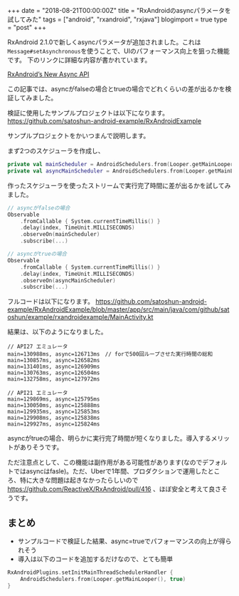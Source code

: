 +++
date = "2018-08-21T00:00:00Z"
title = "RxAndroidのasyncパラメータを試してみた"
tags = ["android", "rxandroid", "rxjava"]
blogimport = true
type = "post"
+++

RxAndroid 2.1.0で新しくasyncパラメータが追加されました。これは`Message#setAsynchronous`を使うことで、UIのパフォーマンス向上を狙った機能です。
下のリンクに詳細な内容が書かれています。

[RxAndroid’s New Async API](https://medium.com/@sweers/rxandroids-new-async-api-4ab5b3ad3e93)

この記事では、asyncがfalseの場合とtrueの場合でどれくらいの差が出るかを検証してみました。

検証に使用したサンプルプロジェクトは以下になります。
https://github.com/satoshun-android-example/RxAndroidExample

サンプルプロジェクトをかいつまんで説明します。

まず2つのスケジューラを作成し、

```kotlin
private val mainScheduler = AndroidSchedulers.from(Looper.getMainLooper(), false)
private val asyncMainScheduler = AndroidSchedulers.from(Looper.getMainLooper(), true)
```

作ったスケジューラを使ったストリームで実行完了時間に差が出るかを試してみました。

```kotlin
// asyncがfalseの場合
Observable
    .fromCallable { System.currentTimeMillis() }
    .delay(index, TimeUnit.MILLISECONDS)
    .observeOn(mainScheduler)
    .subscribe(...)

// asyncがtrueの場合
Observable
    .fromCallable { System.currentTimeMillis() }
    .delay(index, TimeUnit.MILLISECONDS)
    .observeOn(asyncMainScheduler)
    .subscribe(...)
```

フルコードは以下になります。
https://github.com/satoshun-android-example/RxAndroidExample/blob/master/app/src/main/java/com/github/satoshun/example/rxandroidexample/MainActivity.kt

結果は、以下のようになりました。

```
// API27 エミュレータ
main=130988ms, async=126713ms　// forで500回ループさせた実行時間の総和
main=130857ms, async=126582ms
main=131401ms, async=126909ms
main=130763ms, async=126504ms
main=132758ms, async=127972ms

// API21 エミュレータ
main=129869ms, async=125795ms
main=130050ms, async=125888ms
main=129935ms, async=125853ms
main=129908ms, async=125838ms
main=129927ms, async=125824ms
```

asyncがtrueの場合、明らかに実行完了時間が短くなりました。導入するメリットがありそうです。

ただ注意点として、この機能は副作用がある可能性があります(なのでデフォルトではasyncはfasle)。ただ、Uberで1年間、プロダクションで運用したところ、特に大きな問題は起きなかったらしいので  https://github.com/ReactiveX/RxAndroid/pull/416 、ほぼ安全と考えて良さそうです。

## まとめ

- サンプルコードで検証した結果、async=trueでパフォーマンスの向上が得られそう
- 導入は以下のコードを追加するだけなので、とても簡単

```kotlin
RxAndroidPlugins.setInitMainThreadSchedulerHandler {
    AndroidSchedulers.from(Looper.getMainLooper(), true)
}
```
